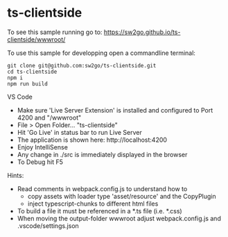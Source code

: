 # ts-clientside
To see this sample running go to: 
https://sw2go.github.io/ts-clientside/wwwroot/

To use this sample for developping open a commandline terminal:
```
git clone git@github.com:sw2go/ts-clientside.git
cd ts-clientside
npm i
npm run build
```

VS Code
- Make sure 'Live Server Extension' is installed and configured to Port 4200 and "/wwwroot"
- File > Open Folder...  "ts-clientside"
- Hit 'Go Live' in status bar to run Live Server 
- The application is shown here: http://localhost:4200
- Enjoy IntelliSense
- Any change in ./src is immediately displayed in the browser
- To Debug hit F5

Hints: 
- Read comments in webpack.config.js to understand how to
  - copy assets with loader type 'asset/resource' and the CopyPlugin
  - inject typescript-chunks to different html files
- To build a file it must be referenced in a *.ts file (i.e. *.css)
- When moving the output-folder wwwroot adjust webpack.config.js and .vscode/settings.json